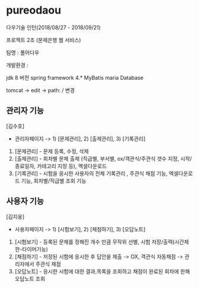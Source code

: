 # pureodaou
다우기술 인턴(2018/08/27 - 2018/09/21)

프로젝트 2조  (문제은행 웹 서비스)



팀명 : 풀어다우

개발환경 :

jdk 8 버전
spring framework 4.*
MyBatis
maria Database





tomcat -> edit -> path: / 변경


## 관리자 기능

[김수호]

* 관리자페이지 -> 1) [문제관리], 2) [출제관리], 3) [기록관리]

1) [문제관리] - 문제 등록, 수정, 삭제
2) [출제관리] - 회차별 문제 출제 (직급별, 부서별, ox/객관식/주관식 갯수 지정, 시작/종료일자, 카테고리 지정 등), 엑셀다운로드  
3) [기록관리] - 시험을 응시한 사용자의 전체 기록관리 , 주관식 채점 기능, 엑셀다운로드 기능, 회차별/직급별 조회 기능



## 사용자 기능

[김지웅]

* 사용자페이지 -> 1) [시험보기], 2) [채점하기], 3) [오답노트]

1) [시험보기] - 등록된 문제를 정해진 개수 만큼 무작위 선별, 시험 저장/출력(시간제한-타이머기능)
2) [채점하기] - 저장된 시험에 응시한 후 답안을 제출 -> OX, 객관식 자동채점 -> 관리자에서 주관식 채점
3) [오답노트] - 응시한 시험에 대한 결과,목록을 조회하고 채점이 완료된 회차에 한해 오답노트 조회
